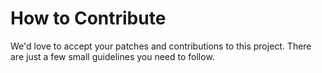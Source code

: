 # How to Contribute

We'd love to accept your patches and contributions to this project. There are
just a few small guidelines you need to follow.
